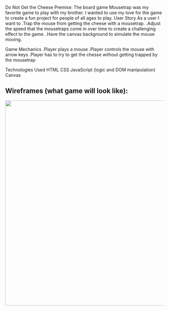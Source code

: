 Do Not Get the Cheese
Premise: The board game Mousetrap was my favorite game to play with my brother. I wanted to use my love for the game to create a fun project for people of all ages to play.
User Story
As a user I want to
.Trap the mouse from getting the cheese with a mousetrap.
.Adjust the speed that the mousetraps come in over time to create a challenging effect to the game.
.Have the canvas background to simulate the mouse moving.

Game Mechanics
.Player plays a mouse
.Player controls the mouse with arrow keys
.Player has to try to get the chesse without getting trapped by the mousetrap


Technologies Used
HTML
CSS
JavaScript (logic and DOM manipulation)
Canvas 

## Wireframes (what game will look like):
<img src ="/Users/jrbre/Desktop/Screen Shot 2022-05-24 at 10.08.07 PM.png" width="650">